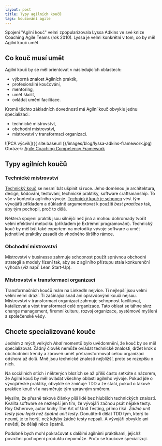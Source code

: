 ```yaml
---
layout: post
title: Typy agilních koučů
tags: koučování agile
---
```


Spojení "Agilní kouč" velmi zpopularizovala Lyssa Adkins ve své knize Coaching Agile Teams (rok 2010).
Lyssa je velmi konkrétní v tom, co by měl Agilní kouč umět.

<!--more-->

## Co kouč musí umět

Agilní kouč by se měl orientovat v následujících oblastech:

- výborná znalost Agilních praktik,
- profesionální koučování,
- mentoring,
- umět školit,
- ovládat umění facilitace.

Kromě těchto základních dovedností má Agilní kouč obvykle jednu specializaci:

- technické mistrovství,
- obchodní mistrovství,
- mistrovství v transformaci organizací.

![PCA výcvik]({{ site.baseurl }}/images/blog/lyssa-adkins-framework.jpg)
Obrázek: [Agile Coaching Competency Framework](http://www.agilecoachinginstitute.com/agile-coaching-resources/)

## Typy agilních koučů

### Technické mistrovství

[Technický kouč](/co-umi-technicky-kouc) se nesmí bát ušpinit si ruce. Jeho doménou je architektura, design,
kódování, testování, technické praktiky, software craftsmanship. To vše v kontextu
agilního vývoje. [Technický kouč je schopen](/co-dela-technicky-kouc) vést tým vývojářů příkladem
a důkladně argumentovat k použití *best practices* tak, aby tým pochopil,
proč to dělá.

Některá spojení praktik jsou silnější než jiná a mohou dohromady tvořit velmi efektivní metodiku
(příkladem je Extrémní programování).
Technický kouč by měl být také expertem na metodiky vývoje software a umět jednotlivé praktiky
zasadit do vhodného širšího rámce.

### Obchodní mistrovství

Mistrovství v businesse zahrnuje schopnost použít správnou obchodní strategii a modely řízení
tak, aby se z agilního přístupu stala konkurenční výhoda (viz např. Lean Start-Up).

### Mistrovství v transformaci organizací

Transformačních koučů mám na LinkedIn nejvíce. Ti nejlepší jsou velmi velmi velmi drazí.
Ti začínající snad ani opravdovými kouči nejsou.
Mistrovství v transformaci organizací zahrnuje schopnost facilitovat, katalizovat a vést
transformaci celé organizace. Tato oblast se táhne skrz change management, firemní kulturu,
rozvoj organizace, systémové myšlení a společenské vědy.

## Chcete specializované kouče

Jedním z mých velkých *Aha!* momentů bylo uvědomnění,
že kouč by se měl specializovat. Žádný člověk nemůže ovládat technické znalosti,
držet krok s obchodními trendy a zároveň umět přetransformovat celou organizaci odshora až dolů.
Mně jsou technické znalosti nejbližší, proto se rozepíšu o nich.

Na sociálních sítích i některých blozích se až příliš často setkáte s názorem, že Agilní kouč
by měl ovládat všechny oblasti agilního vývoje. Pokud jde o vývojářeské praktiky,
obvykle se zmiňuje TDD a že stačí, pokud o takové praktice kouč ví a nasměruje tým
správným směrem.

Myslím, že přesně takové články píší lidé bez hlubších technických znalostí. Kvalita software se nezlepší
jen tím, že vývojáři začnou psát nějaké testy. Roy Osherove, autor knihy The Art of Unit Testing,
přímo říká: *Žádné unit testy jsou lepší než špatné unit testy.*
Donutíte-li dělat TDD tým, který to neumí, je to horší, než kdyby žádné testy nepsali.
A vývojáři obvykle ani nevědí, že dělají něco špatně.

Podobně bych mohl pokračovat s dalšími agilními praktikami, jejichž povrchní pochopení
produktu nepomůže. Proto se koučové specializují.
